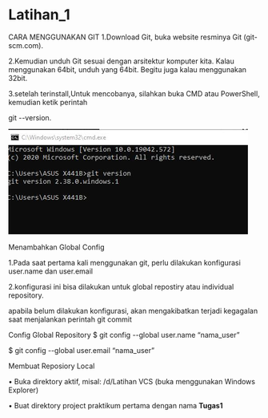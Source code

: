 # Latihan_1
CARA MENGGUNAKAN GIT
1.Download Git, buka website resminya Git (git-scm.com).

2.Kemudian unduh Git sesuai dengan arsitektur komputer kita. Kalau menggunakan 64bit, unduh yang 64bit. Begitu juga kalau menggunakan 32bit.

3.setelah terinstall,Untuk mencobanya, silahkan buka CMD atau PowerShell, kemudian ketik perintah

git --version.

![image](SC/1.png)

Menambahkan Global Config

1.Pada saat pertama kali menggunakan git, perlu dilakukan konfigurasi user.name dan user.email

2.konfigurasi ini bisa dilakukan untuk global repostiry atau individual repository.

apabila belum dilakukan konfigurasi, akan mengakibatkan terjadi kegagalan saat menjalankan perintah git commit
    
Config Global Repository
$ git config --global user.name “nama_user”

$ git config --global user.email “nama_user”


Membuat Reposiory Local

• Buka direktory aktif, misal: /d/Latihan VCS (buka menggunakan Windows Explorer)

• Buat direktory project praktikum pertama dengan nama <strong>Tugas1
